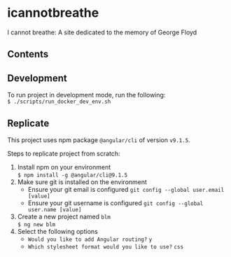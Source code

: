 # icannotbreathe
I cannot breathe: A site dedicated to the memory of George Floyd

## Contents


## Development
To run project in development mode, run the following:  
`$ ./scripts/run_docker_dev_env.sh`

## Replicate
This project uses npm package `@angular/cli` of version `v9.1.5`.

Steps to replicate project from scratch:

1. Install npm on your environment  
`$ npm install -g @angular/cli@9.1.5`  
2. Make sure git is installed on the environment
    * Ensure your git email is configured `git config --global user.email [value]`
    * Ensure your git username is configured `git config --global user.name [value]`
3. Create a new project named `blm`  
`$ ng new blm`  
4. Select the following options
    * `Would you like to add Angular routing?` `y`
    * `Which stylesheet format would you like to use?` `css`